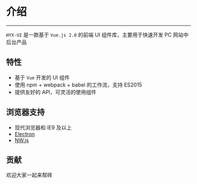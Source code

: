 # 介绍

----

`HYX-UI` 是一款基于 `Vue.js 2.0` 的前端 UI 组件库，主要用于快速开发 PC 网站中后台产品

## 特性

- 基于 `Vue` 开发的 UI 组件
- 使用 npm + webpack + babel 的工作流，支持 ES2015
- 提供友好的 API，可灵活的使用组件

## 浏览器支持

- 现代浏览器和 IE9 及以上
- [Electron](http://electron.atom.io/)
- [NW.js](http://nwjs.io)


## 贡献
欢迎大家一起来帮砖



